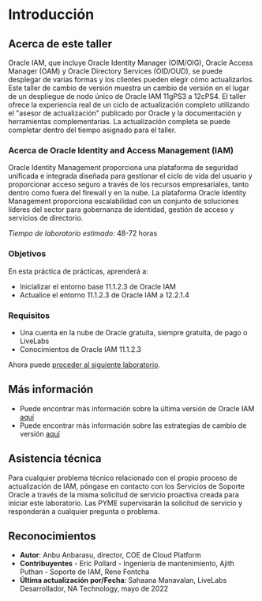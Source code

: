 # Introducción

## Acerca de este taller

Oracle IAM, que incluye Oracle Identity Manager (OIM/OIG), Oracle Access Manager (OAM) y Oracle Directory Services (OID/OUD), se puede desplegar de varias formas y los clientes pueden elegir cómo actualizarlos. Este taller de cambio de versión muestra un cambio de versión en el lugar de un despliegue de nodo único de Oracle IAM 11gPS3 a 12cPS4. El taller ofrece la experiencia real de un ciclo de actualización completo utilizando el "asesor de actualización" publicado por Oracle y la documentación y herramientas complementarias. La actualización completa se puede completar dentro del tiempo asignado para el taller.

### Acerca de Oracle Identity and Access Management (IAM)

Oracle Identity Management proporciona una plataforma de seguridad unificada e integrada diseñada para gestionar el ciclo de vida del usuario y proporcionar acceso seguro a través de los recursos empresariales, tanto dentro como fuera del firewall y en la nube. La plataforma Oracle Identity Management proporciona escalabilidad con un conjunto de soluciones líderes del sector para gobernanza de identidad, gestión de acceso y servicios de directorio.

_Tiempo de laboratorio estimado:_ 48-72 horas

### Objetivos

En esta práctica de prácticas, aprenderá a:

*   Inicializar el entorno base 11.1.2.3 de Oracle IAM
*   Actualice el entorno 11.1.2.3 de Oracle IAM a 12.2.1.4

### Requisitos

*   Una cuenta en la nube de Oracle gratuita, siempre gratuita, de pago o LiveLabs
*   Conocimientos de Oracle IAM 11.1.2.3

Ahora puede [proceder al siguiente laboratorio](#next).

## Más información

*   Puede encontrar más información sobre la última versión de Oracle IAM [aquí](https://docs.oracle.com/en/middleware/idm/suite/12.2.1.4/index.html)
*   Puede encontrar más información sobre las estrategias de cambio de versión [aquí](https://docs.oracle.com/en/middleware/fusion-middleware/iamus/place-upgrade-strategies.html#GUID-9F906AE2-5BDF-426D-A97C-AC546ABFBD28)

## Asistencia técnica

Para cualquier problema técnico relacionado con el propio proceso de actualización de IAM, póngase en contacto con los Servicios de Soporte Oracle a través de la misma solicitud de servicio proactiva creada para iniciar este laboratorio. Las PYME supervisarán la solicitud de servicio y responderán a cualquier pregunta o problema.

## Reconocimientos

*   **Autor**: Anbu Anbarasu, director, COE de Cloud Platform
*   **Contribuyentes** - Eric Pollard - Ingeniería de mantenimiento, Ajith Puthan - Soporte de IAM, Rene Fontcha
*   **Última actualización por/Fecha**: Sahaana Manavalan, LiveLabs Desarrollador, NA Technology, mayo de 2022